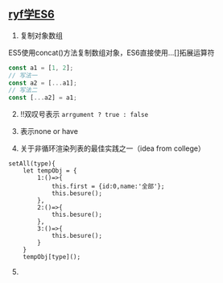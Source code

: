 ﻿## [ryf学ES6](https://github.com/ruanyf/es6tutorial/blob/gh-pages/docs/array.md)

1. 复制对象数组

ES5使用concat()方法复制数组对象，ES6直接使用...[]拓展运算符

```js
const a1 = [1, 2];
// 写法一
const a2 = [...a1];
// 写法二
const [...a2] = a1;
```

2.  !!双叹号表示  `arrgument ? true : false`

3. 表示none or have

4. 关于非循环渲染列表的最佳实践之一（idea from college）
```javascipt
setAll(type){
	let tempObj = {
		1:()=>{
			this.first = {id:0,name:'全部'};
			this.besure();
		},
		2:()=>{
			this.besure();
		},
		3:()=>{
			this.besure();
		}
	}
	tempObj[type]();
```

5. 